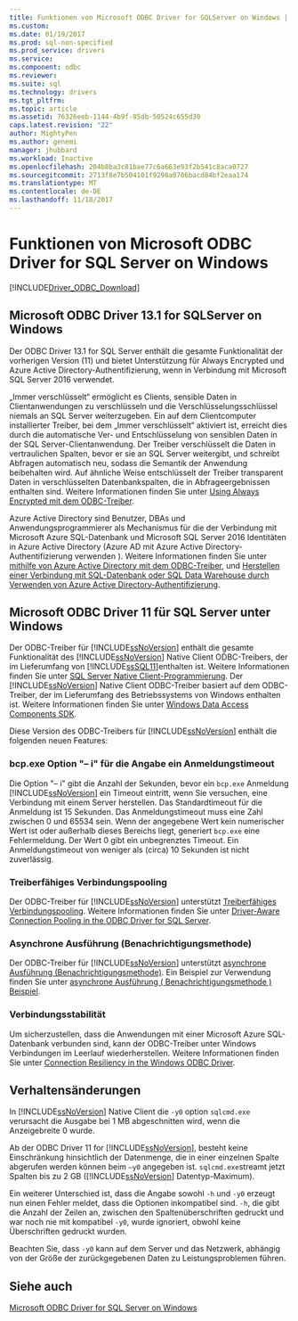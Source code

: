 ```yaml
---
title: Funktionen von Microsoft ODBC Driver for SQLServer on Windows | Microsoft Docs
ms.custom: 
ms.date: 01/19/2017
ms.prod: sql-non-specified
ms.prod_service: drivers
ms.service: 
ms.component: odbc
ms.reviewer: 
ms.suite: sql
ms.technology: drivers
ms.tgt_pltfrm: 
ms.topic: article
ms.assetid: 76326eeb-1144-4b9f-85db-50524c655d30
caps.latest.revision: "22"
author: MightyPen
ms.author: genemi
manager: jhubbard
ms.workload: Inactive
ms.openlocfilehash: 204b8ba3c81bae77c6a663e93f2b541c8aca0727
ms.sourcegitcommit: 2713f8e7b504101f9298a0706bacd84bf2eaa174
ms.translationtype: MT
ms.contentlocale: de-DE
ms.lasthandoff: 11/18/2017
---
```

# <a name="features-of-the-microsoft-odbc-driver-for-sql-server-on-windows"></a>Funktionen von Microsoft ODBC Driver for SQL Server on Windows
[!INCLUDE[Driver_ODBC_Download](../../../includes/driver_odbc_download.md)]

    
## <a name="microsoft-odbc-driver-131-for-sql-server-on-windows"></a>Microsoft ODBC Driver 13.1 for SQLServer on Windows

Der ODBC Driver 13.1 for SQL Server enthält die gesamte Funktionalität der vorherigen Version (11) und bietet Unterstützung für Always Encrypted und Azure Active Directory-Authentifizierung, wenn in Verbindung mit Microsoft SQL Server 2016 verwendet.  
  
„Immer verschlüsselt“ ermöglicht es Clients, sensible Daten in Clientanwendungen zu verschlüsseln und die Verschlüsselungsschlüssel niemals an SQL Server weiterzugeben. Ein auf dem Clientcomputer installierter Treiber, bei dem „Immer verschlüsselt“ aktiviert ist, erreicht dies durch die automatische Ver- und Entschlüsselung von sensiblen Daten in der SQL Server-Clientanwendung. Der Treiber verschlüsselt die Daten in vertraulichen Spalten, bevor er sie an SQL Server weitergibt, und schreibt Abfragen automatisch neu, sodass die Semantik der Anwendung beibehalten wird. Auf ähnliche Weise entschlüsselt der Treiber transparent Daten in verschlüsselten Datenbankspalten, die in Abfrageergebnissen enthalten sind. Weitere Informationen finden Sie unter [Using Always Encrypted mit dem ODBC-Treiber](../../../connect/odbc/using-always-encrypted-with-the-odbc-driver.md).
 
Azure Active Directory sind Benutzer, DBAs und Anwendungsprogrammierer als Mechanismus für die der Verbindung mit Microsoft Azure SQL-Datenbank und Microsoft SQL Server 2016 Identitäten in Azure Active Directory (Azure AD mit Azure Active Directory-Authentifizierung verwenden ). Weitere Informationen finden Sie unter [mithilfe von Azure Active Directory mit dem ODBC-Treiber](../../../connect/odbc/using-azure-active-directory.md), und [Herstellen einer Verbindung mit SQL-Datenbank oder SQL Data Warehouse durch Verwenden von Azure Active Directory-Authentifizierung](https://azure.microsoft.com/en-us/documentation/articles/sql-database-aad-authentication/).   
  
## <a name="microsoft-odbc-driver-11-for-sql-server-on-windows"></a>Microsoft ODBC Driver 11 für SQL Server unter Windows  

Der ODBC-Treiber für [!INCLUDE[ssNoVersion](../../../includes/ssnoversion_md.md)] enthält die gesamte Funktionalität des [!INCLUDE[ssNoVersion](../../../includes/ssnoversion_md.md)] Native Client ODBC-Treibers, der im Lieferumfang von [!INCLUDE[ssSQL11](../../../includes/sssql11_md.md)]enthalten ist. Weitere Informationen finden Sie unter [SQL Server Native Client-Programmierung](http://msdn.microsoft.com/library/ms130892.aspx). Der [!INCLUDE[ssNoVersion](../../../includes/ssnoversion_md.md)] Native Client ODBC-Treiber basiert auf dem ODBC-Treiber, der im Lieferumfang des Betriebssystems von Windows enthalten ist. Weitere Informationen finden Sie unter [Windows Data Access Components SDK](http://msdn.microsoft.com/library/aa968814(VS.85).aspx).  
  
Diese Version des ODBC-Treibers für [!INCLUDE[ssNoVersion](../../../includes/ssnoversion_md.md)] enthält die folgenden neuen Features:  
  
### <a name="bcpexe-l-option-for-specifying-a-login-timeout"></a>bcp.exe Option "– i" für die Angabe ein Anmeldungstimeout
 
Die Option "– i" gibt die Anzahl der Sekunden, bevor ein `bcp.exe` Anmeldung [!INCLUDE[ssNoVersion](../../../includes/ssnoversion_md.md)] ein Timeout eintritt, wenn Sie versuchen, eine Verbindung mit einem Server herstellen. Das Standardtimeout für die Anmeldung ist 15 Sekunden. Das Anmeldungstimeout muss eine Zahl zwischen 0 und 65534 sein. Wenn der angegebene Wert kein numerischer Wert ist oder außerhalb dieses Bereichs liegt, generiert `bcp.exe` eine Fehlermeldung. Der Wert 0 gibt ein unbegrenztes Timeout. Ein Anmeldungstimeout von weniger als (circa) 10 Sekunden ist nicht zuverlässig.  
  
### <a name="driver-aware-connection-pooling"></a>Treiberfähiges Verbindungspooling  
Der ODBC-Treiber für [!INCLUDE[ssNoVersion](../../../includes/ssnoversion_md.md)] unterstützt [Treiberfähiges Verbindungspooling](http://msdn.microsoft.com/library/hh405031(VS.85).aspx). Weitere Informationen finden Sie unter [Driver-Aware Connection Pooling in the ODBC Driver for SQL Server](../../../connect/odbc/windows/driver-aware-connection-pooling-in-the-odbc-driver-for-sql-server.md).  
  
### <a name="asynchronous-execution-notification-method"></a>Asynchrone Ausführung (Benachrichtigungsmethode)  
Der ODBC-Treiber für [!INCLUDE[ssNoVersion](../../../includes/ssnoversion_md.md)] unterstützt [asynchrone Ausführung (Benachrichtigungsmethode)](http://msdn.microsoft.com/library/hh405038(VS.85).aspx). Ein Beispiel zur Verwendung finden Sie unter [asynchrone Ausführung &#40; Benachrichtigungsmethode &#41; Beispiel](../../../connect/odbc/windows/asynchronous-execution-notification-method-sample.md).  
  
### <a name="connection-resiliency"></a>Verbindungsstabilität
Um sicherzustellen, dass die Anwendungen mit einer Microsoft Azure SQL-Datenbank verbunden sind, kann der ODBC-Treiber unter Windows Verbindungen im Leerlauf wiederherstellen. Weitere Informationen finden Sie unter [Connection Resiliency in the Windows ODBC Driver](../../../connect/odbc/windows/connection-resiliency-in-the-windows-odbc-driver.md).  
  
## <a name="behavior-changes"></a>Verhaltensänderungen

In [!INCLUDE[ssNoVersion](../../../includes/ssnoversion_md.md)] Native Client die `-y0` option `sqlcmd.exe` verursacht die Ausgabe bei 1 MB abgeschnitten wird, wenn die Anzeigebreite 0 wurde.
  
Ab der ODBC Driver 11 for [!INCLUDE[ssNoVersion](../../../includes/ssnoversion_md.md)], besteht keine Einschränkung hinsichtlich der Datenmenge, die in einer einzelnen Spalte abgerufen werden können beim `–y0` angegeben ist. `sqlcmd.exe`streamt jetzt Spalten bis zu 2 GB ([!INCLUDE[ssNoVersion](../../../includes/ssnoversion_md.md)] Datentyp-Maximum).  
  
Ein weiterer Unterschied ist, dass die Angabe sowohl `-h` und `-y0` erzeugt nun einen Fehler meldet, dass die Optionen inkompatibel sind. `-h`, die gibt die Anzahl der Zeilen an, zwischen den Spaltenüberschriften gedruckt und war noch nie mit kompatibel `-y0`, wurde ignoriert, obwohl keine Überschriften gedruckt wurden.
  
Beachten Sie, dass `-y0` kann auf dem Server und das Netzwerk, abhängig von der Größe der zurückgegebenen Daten zu Leistungsproblemen führen.

## <a name="see-also"></a>Siehe auch  
[Microsoft ODBC Driver for SQL Server on Windows](../../../connect/odbc/windows/microsoft-odbc-driver-for-sql-server-on-windows.md)  
